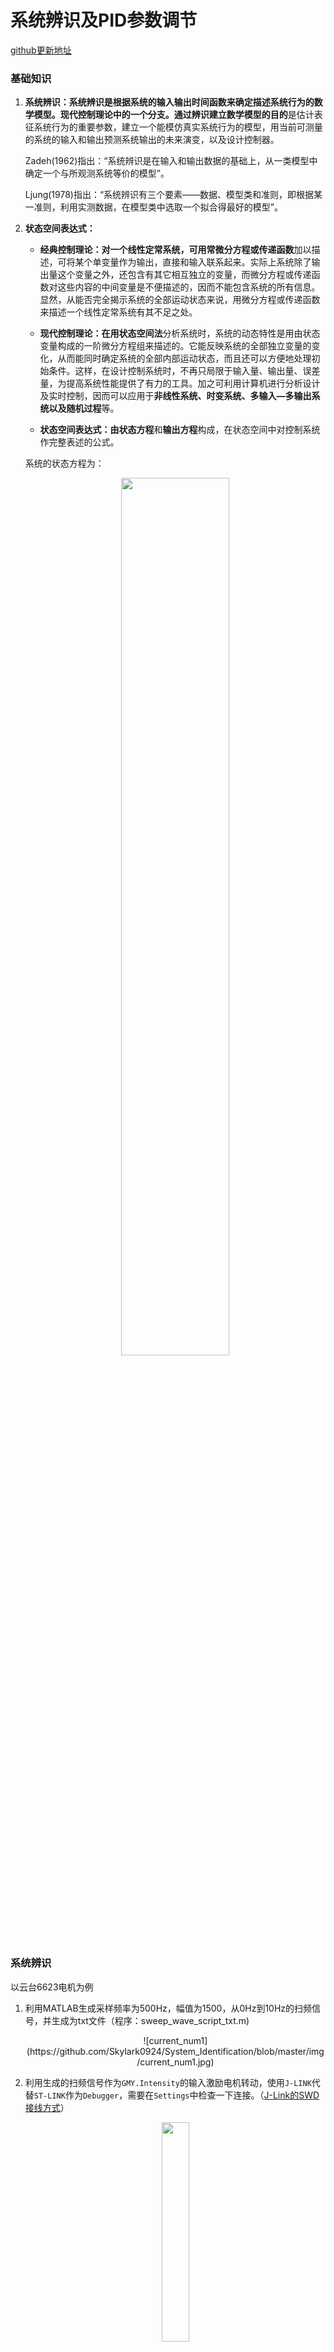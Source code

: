 # 系统辨识及PID参数调节

[github更新地址](https://github.com/Skylark0924/System_Identification)

### 基础知识

1. **系统辨识：**系统辨识是根据系统的输入输出时间函数来确定描述系统行为的数学模型。现代控制理论中的一个分支。通过辨识建立数学模型的**目的**是估计表征系统行为的重要参数，建立一个能模仿真实系统行为的模型，用当前可测量的系统的输入和输出预测系统输出的未来演变，以及设计控制器。

   Zadeh(1962)指出：“系统辨识是在输入和输出数据的基础上，从一类模型中确定一个与所观测系统等价的模型”。

   Ljung(1978)指出：“系统辨识有三个要素——数据、模型类和准则，即根据某一准则，利用实测数据，在模型类中选取一个拟合得最好的模型”。

2. **状态空间表达式：**

   - **经典控制理论：**对一个线性定常系统，可用**常微分方程或传递函数**加以描述，可将某个单变量作为输出，直接和输入联系起来。实际上系统除了输出量这个变量之外，还包含有其它相互独立的变量，而微分方程或传递函数对这些内容的中间变量是不便描述的，因而不能包含系统的所有信息。显然，从能否完全揭示系统的全部运动状态来说，用微分方程或传递函数来描述一个线性定常系统有其不足之处。

   - **现代控制理论：**在用**状态空间法**分析系统时，系统的动态特性是用由状态变量构成的一阶微分方程组来描述的。它能反映系统的全部独立变量的变化，从而能同时确定系统的全部内部运动状态，而且还可以方便地处理初始条件。这样，在设计控制系统时，不再只局限于输入量、输出量、误差量，为提高系统性能提供了有力的工具。加之可利用计算机进行分析设计及实时控制，因而可以应用于**非线性系统、时变系统、多输入—多输出系统以及随机过程**等。

   - **状态空间表达式：**由**状态方程**和**输出方程**构成，在状态空间中对控制系统作完整表述的公式。

   系统的状态方程为：

   <div align=center>
   <img src="https://github.com/Skylark0924/System_Identification/blob/master/img/state1.jpg" width="60%">
   </div>

   

   



### 系统辨识

以云台6623电机为例

1. 利用MATLAB生成采样频率为500Hz，幅值为1500，从0Hz到10Hz的扫频信号，并生成为txt文件（程序：sweep_wave_script_txt.m)

   <div align=center>
       ![current_num1](https://github.com/Skylark0924/System_Identification/blob/master/img/current_num1.jpg)
   </div>

2. 利用生成的扫频信号作为`GMY.Intensity`的输入激励电机转动，使用`J-LINK`代替`ST-LINK`作为`Debugger`，需要在`Settings`中检查一下连接。（[J-Link的SWD接线方式](https://blog.csdn.net/gongyuan073/article/details/19830757)）

   <div align=center>
   <img src="https://github.com/Skylark0924/System_Identification/blob/master/img/8.12.00-5.jpg" width="30%">
   </div>

   <div align=center>
   <img src="https://github.com/Skylark0924/System_Identification/blob/master/img/1551061273990.png" width="80%">
   </div>

3. 利用`Jscope`监测电流、角度和角速度输出值。此时电机应该**已经安装好了实际的负载**，因为系统辨识是需要得到该电机在工作状态下的传递函数，用这个数学模型来模拟实际情况，因此**需要在装好的车上进行系统辨识**，并且**要保证电机和所带负载在运动行程中没有受到机械限位的约束**。

   **注意：**电流、角度和角速度对应的变量必须乘1000转化为整形才能被`Jscope`读取

   ```c++
   GMYtarget_int=(int)(GMY.Intensity*1000);
   GMYAngleSpeed_int=(int)(imu.wz*1000);
   GMYAngle_int=(int)(imu.yaw*1000);
   ```

   `Jscope`的配置如下，`Sample Rate`是`500Hz`，因此前面是`2000`；`Elf File`就是我们程序编译生成的`RM_frame.axf`文件：

   <div align=center>
       <img src="https://github.com/Skylark0924/System_Identification/blob/master/img/1551072707680.png" width="40%">
   </div>

   `Jscope`的输出形状大致如下图，蓝色为输入的扫频信号，绿色为角速度值，黄色为角度值：

   ![1551071825317](https://github.com/Skylark0924/System_Identification/blob/master/img/1551071825317.png)

4. 将`Jscope`的数据导出到CSV中，在Excel 365中用**数据导入**功能，将CSV文件转化为`.xlsx`格式，并在Excel中对数据进行必要的预处理，找出一个合适的测量段范围。例如，在`mydata.m`文件中所用的`0126_1502.xlsx`数据的测量段是`B3083:D15582`，从扫频起点开始，正好是12500个采样值，也就是一次扫频信号的输出结果，其中三列分别是扫频信号、角速度、角度。

   **注意：**此处三列数据均要除以1000，变换回`double`值。

   <div align=center>
   ![1](https://github.com/Skylark0924/System_Identification/blob/master/img/1.jpg)
   </div>

   

   上图的输出结果和`Jscope`上意义相同，只不过我使用了相反的扫频信号（当时受到了另一侧的机械限位，以后可以直接用正的扫频信号）

5. 打开MATLAB的`System Identification`工具箱。

   - `Import data`中选择`Time domain data`，在弹出的对话框中输入：

     <div align=center>
         <img src="https://github.com/Skylark0924/System_Identification/blob/master/img/1551079116700.png" width="40%">
     </div>

   - `Estimate`中选择`State Space Models`，默认采用四阶的，修改为离散时间，点击`Estimate`，可以得到一份辨识报告，适配度在99.96%左右：

     <div align=center>
     ![1551079320799](https://github.com/Skylark0924/System_Identification/blob/master/img/1551079320799.png)
     </div>

   - 此时`Model Views`中就生成了一个模型`ss1`，将其拖拽到`To Workspace`控件上，即可在工作区看到这个模型，**即为辨识到的系统状态空间表达式**。

   **注意：**可以使用扫频数据和角速度数据按照上述过程也辨识一个模型，用于`mydataplot.m`中进行测试比对。

   

### 结合Simulink调节PID参数

Simulink模型是`test5_RegularPID.slx`文件。其中`ss1`就是刚辨识出来的模型，`input1`是时间和角速度的增广，`input2`是时间和角度的增广，这两个在`mydataplot.m`中生成。该Simulink模型由速度环和位置环组成，位置环的输出作为速度环的输入，将其与实际角速度进行差分。

<div align=center>
![1551079903739](https://github.com/Skylark0924/System_Identification/blob/master/img/1551079903739.png)
</div>

- 调节PID参数时，先调节速度环的PID：

  <div align=center>
  ![1551080530835](https://github.com/Skylark0924/System_Identification/blob/master/img/1551080530835.png)
  </div>

- 点击`Tune...`，打开`PID Tuner App`，利用该工具箱调节PID，如下：

  <div align=center>
  ![1551081431700](https://github.com/Skylark0924/System_Identification/blob/master/img/1551081431700.png)
  </div>

- 调节好速度环之后，输出PID参数，点击`Update Block`，即可在`Block Parameters`中看到调整好的PID参数；

- 位置环PID同理；

- 最后输入、输出的Scope如下图（本例前段数据有异常，只要输入输出相似就好）。

  <div align=center>
  ![1551081111162](https://github.com/Skylark0924/System_Identification/blob/master/img/1551081111162.png)
  </div>

得到的速度PID和位置PID写入frame的相应电机PID参数中，即可得到较好的效果，接下来在此数据基础上微调即可。
